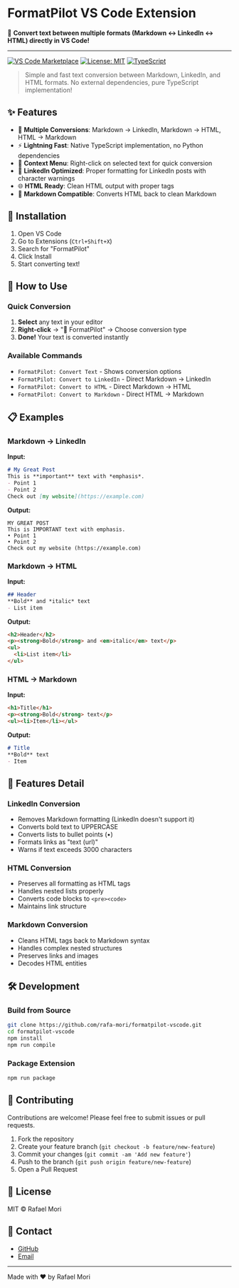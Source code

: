 # FormatPilot VS Code Extension

🚀 **Convert text between multiple formats (Markdown ↔ LinkedIn ↔ HTML) directly in VS Code!**

---

[![VS Code Marketplace](https://img.shields.io/visual-studio-marketplace/v/rafa-mori.formatpilot.svg)](https://marketplace.visualstudio.com/items?itemName=rafa-mori.formatpilot)
[![License: MIT](https://img.shields.io/badge/License-MIT-yellow.svg)](https://opensource.org/licenses/MIT)
[![TypeScript](https://img.shields.io/badge/TypeScript-100%25-blue.svg)](https://www.typescriptlang.org/)

> Simple and fast text conversion between Markdown, LinkedIn, and HTML formats. No external dependencies, pure TypeScript implementation!

## ✨ Features

- 🔄 **Multiple Conversions**: Markdown → LinkedIn, Markdown → HTML, HTML → Markdown
- ⚡ **Lightning Fast**: Native TypeScript implementation, no Python dependencies
- 🎯 **Context Menu**: Right-click on selected text for quick conversion
- 📱 **LinkedIn Optimized**: Proper formatting for LinkedIn posts with character warnings
- 🌐 **HTML Ready**: Clean HTML output with proper tags
- 📝 **Markdown Compatible**: Converts HTML back to clean Markdown

## 🚀 Installation

1. Open VS Code
2. Go to Extensions (`Ctrl+Shift+X`)
3. Search for "FormatPilot"
4. Click Install
5. Start converting text!

## 🎯 How to Use

### Quick Conversion

1. **Select** any text in your editor
2. **Right-click** → "🚀 FormatPilot" → Choose conversion type
3. **Done!** Your text is converted instantly

### Available Commands

- `FormatPilot: Convert Text` - Shows conversion options
- `FormatPilot: Convert to LinkedIn` - Direct Markdown → LinkedIn
- `FormatPilot: Convert to HTML` - Direct Markdown → HTML  
- `FormatPilot: Convert to Markdown` - Direct HTML → Markdown

## 📋 Examples

### Markdown → LinkedIn

**Input:**

```markdown
# My Great Post
This is **important** text with *emphasis*.
- Point 1
- Point 2
Check out [my website](https://example.com)
```

**Output:**

```text
MY GREAT POST
This is IMPORTANT text with emphasis.
• Point 1
• Point 2
Check out my website (https://example.com)
```

### Markdown → HTML

**Input:**

```markdown
## Header
**Bold** and *italic* text
- List item
```

**Output:**

```html
<h2>Header</h2>
<p><strong>Bold</strong> and <em>italic</em> text</p>
<ul>
  <li>List item</li>
</ul>
```

### HTML → Markdown

**Input:**

```html
<h1>Title</h1>
<p><strong>Bold</strong> text</p>
<ul><li>Item</li></ul>
```

**Output:**

```markdown
# Title
**Bold** text
- Item
```

## 🔧 Features Detail

### LinkedIn Conversion

- Removes Markdown formatting (LinkedIn doesn't support it)
- Converts bold text to UPPERCASE
- Converts lists to bullet points (•)
- Formats links as "text (url)"
- Warns if text exceeds 3000 characters

### HTML Conversion

- Preserves all formatting as HTML tags
- Handles nested lists properly
- Converts code blocks to `<pre><code>`
- Maintains link structure

### Markdown Conversion

- Cleans HTML tags back to Markdown syntax
- Handles complex nested structures
- Preserves links and images
- Decodes HTML entities

## 🛠️ Development

### Build from Source

```bash
git clone https://github.com/rafa-mori/formatpilot-vscode.git
cd formatpilot-vscode
npm install
npm run compile
```

### Package Extension

```bash
npm run package
```

## 🤝 Contributing

Contributions are welcome! Please feel free to submit issues or pull requests.

1. Fork the repository
2. Create your feature branch (`git checkout -b feature/new-feature`)
3. Commit your changes (`git commit -am 'Add new feature'`)
4. Push to the branch (`git push origin feature/new-feature`)
5. Open a Pull Request

## 📄 License

MIT © Rafael Mori

## 💌 Contact

- [GitHub](https://github.com/rafa-mori)
- [Email](mailto:faelmori@gmail.com)

---

Made with ❤️ by Rafael Mori
